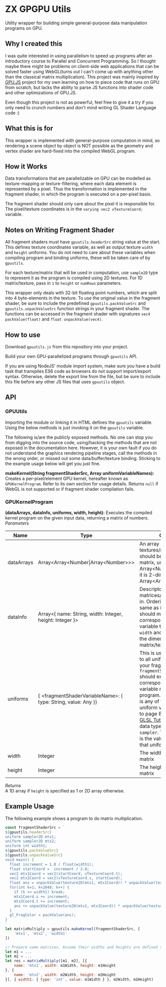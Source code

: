 # ZX GPGPU Utils
Utility wrapper for building simple general-purpose data manipulation programs on GPU.

## Why I created this
I was quite interested in using parallelism to speed up programs after an introductory course to Parallel and Concurrent Programming. So I thought maybe there might be problems on client-side web applications that can be solved faster using WebGL(turns out I can't come up with anything other than the classical matrix multiplication). This project was mainly inspired by [GPU.JS](http://gpu.rocks/) project for my own learning on how to piece code that runs on GPU from scratch, but lacks the ability to parse JS functions into shader code and other optimizations of GPU.JS.  

Even though this project is not as powerful, feel free to give it a try if you only need to crunch numbers and don't mind writing GL Shader Language code :)

## What this is for
This wrapper is implemented with general-purpose computation in mind, so
rendering a scene object by object is NOT possible as the geometry and
vertex shader are hard-fixed into the compiled WebGL program.

## How it Works
Data transformations that are parallelizable on GPU can be modelled as texture-mapping or texture-filtering, where each data element is represented by a pixel. Thus the transformation is implemented in the fragment shader, in which the program is executed on a per-pixel basis.  

The fragment shader should only care about the pixel it is responsible for. The pixel/texture coordinates is in the `varying vec2 vTextureCoord;` variable.

## Notes on Writing Fragment Shader
All fragment shaders must have `gpuutils.headerSrc` string value at the start. This defines texture coordinates variable, as well as output texture `width` and `height` uniforms. You do not need to care about these variables when compiling program and binding uniforms, these will be taken care of by `gpuutils`.  

For each texture/matrix that will be used in computation, use `sample2D` type to represent it as the program is compiled using 2D textures. For 1D matrix/texture, pass in `1` to `height` or `numRows` parameters.

This wrapper only deals with 32-bit floating point numbers, which are split into 4 byte-elements in the texture. To use the original value in the fragment shader, be sure to include the predefined `gpuutils.packValueSrc` and `gpuutils.unpackValueSrc` function strings in your fragment shader. The functions can be accessed in the fragment shader with signatures `vec4 packValue(float)` and `float unpackValue(vec4)`.

## How to use
Download `gpuutils.js` from this repository into your project.  

Build your own GPU-parallelized programs through `gpuutils` API.

If you are using NodeJS' module import system, make sure you have a build task that transpiles ES6 code as browsers do not support import/export syntax. Otherwise, delete the export line from the file, but be sure to include this file before any other JS files that uses `gpuutils` object.

## API
### GPUUtils
Importing the module or linking it in HTML defines the `gpuutils` variable. Using the below methods is just invoking it on the `gpuutils` variable.   

The following is/are the publicly exposed methods. No one can stop you from digging into the source code, using/hacking the methods that are not exposed in the documentation here. However, it is your own fault if you do not understand the graphics rendering pipeline stages, call the methods in the wrong order, or missed out some data/buffer/texture binding. Sticking to the example usage below will get you just fine.

**makeKernel(String fragmentShaderSrc, Array<String> uniformVariableNames):** Creates a per-pixel/element GPU kernel, hereafter known as `GPUKernelProgram`. Refer to its own section for usage details. Returns `null` if WebGL is not supported or if fragment shader compilation fails.

### GPUKernelProgram
**(dataArrays, dataInfo, uniforms, width, height):** Executes the compiled kernel program on the given input data, returning a matrix of numbers.  
*Parameters*  

| Name | Type | Comments |
| ---- | --- | --- |
| dataArrays | Array&lt;Array&lt;Number&#124;Array&lt;Number&gt;&gt;&gt; | An array of textures/matrices. If it should be a 1-dimensional matrix, use Array&lt;Number&gt;. Otherwise it is 2-dimensional, so use Array&lt;Array&lt;Number&gt;&gt;. |
| dataInfo | Array&lt;{ name: String, width: Integer, height: Integer }&gt; | Descriptors for the matrices/textures passed in. Ordering should be the same as in `dataArrays`. `name` should match the corresponding `sampler2D` variable to be described. `width` and `height` describes the dimensions of the matrix/texture. |
| uniforms | { &lt;fragmentShaderVariableName&gt;: { type: String, value: Any }} | This is used to bind values to all uniform variables in your fragment shader. Each `fragmentShaderVariableName` should exactly match to the corresponding uniform variable name in your program. The `type` attribute is any of the supported uniform variable types(refer to page 8 of [TyphoonLabs GLSL Tutorial](https://www.opengl.org/sdk/docs/tutorials/TyphoonLabs/Chapter_1.pdf)) except any data type that starts with `sampler`. The `value` attribute is the value to be bound to that uniform variable. |
| width | Integer | The width of the output matrix |
| height | Integer | The height of the output matrix |
*Returns*  
A 1D array if `height` is specified as 1 or 2D array otherwise.

## Example Usage
The following example shows a program to do matrix multiplication.
```javascript
const fragmentShaderSrc = `
${gpuutils.headerSrc}
uniform sampler2D mtx1;
uniform sampler2D mtx2;
uniform int width1;
${gpuutils.packValueSrc}
${gpuutils.unpackValueSrc}
void main() {
  float increment = 1.0 / float(width1);
  float startCoord =  increment / 2.0;
  vec2 mtx1Coord = vec2(startCoord, vTextureCoord.t);
  vec2 mtx2Coord = vec2(vTextureCoord.s, startCoord);
  float ans = unpackValue(texture2D(mtx1, mtx1Coord)) * unpackValue(texture2D(mtx2, mtx2Coord));
  for(int k=1; k<2048; k++) {
    if (k >= width1) break;
    mtx1Coord.s += increment;
    mtx2Coord.t += increment;
    ans += unpackValue(texture2D(mtx1, mtx1Coord)) * unpackValue(texture2D(mtx2, mtx2Coord));
  }
  gl_FragColor = packValue(ans);
}
`
let matrixMultiply = gpuutils.makeKernel(fragmentShaderSrc, [
    'mtx1', 'mtx2', 'width1'
])

// Prepare some matrices. Assume their widths and heights are defined somewhere.
let m1 = ...
let m2 = ...
let res = matrixMultiply([m1, m2], [{
    name: 'mtx1', width: m1Width, height: m1Height
}, {
    name: 'mtx2', width: m2Width, height: m2Height
}], { width1: { type: 'int', value: m1Width } }, m2Width, m1Height)
```
